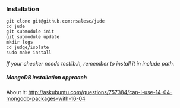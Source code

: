 ### Installation

```
git clone git@github.com:rsalesc/jude
cd jude
git submodule init
git submodule update
mkdir logs
cd judge/isolate
sudo make install
```

_If your checker needs testlib.h, remember to install it in include path._

##### MongoDB installation approach

About it: http://askubuntu.com/questions/757384/can-i-use-14-04-mongodb-packages-with-16-04